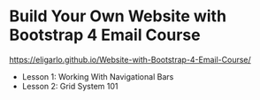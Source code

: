 # Build Your Own Website with Bootstrap 4 Email Course

https://eligarlo.github.io/Website-with-Bootstrap-4-Email-Course/

- Lesson 1: Working With Navigational Bars
- Lesson 2: Grid System 101
